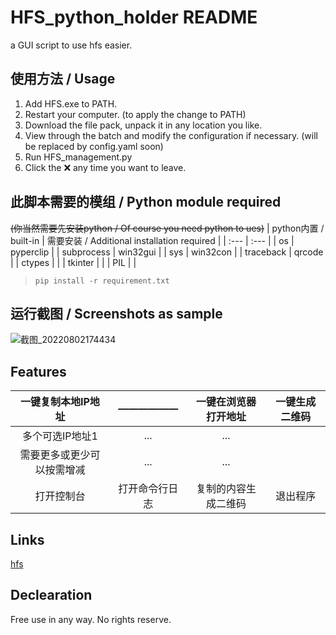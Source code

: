 # HFS_python_holder README
a GUI script to use hfs easier.

## 使用方法 / Usage
1. Add HFS.exe to PATH.
2. Restart your computer. (to apply the change to PATH)
3. Download the file pack, unpack it in any location you like.
4. View through the batch and modify the configuration if necessary. (will be replaced by config.yaml soon)
5. Run HFS_management.py
6. Click the ❌ any time you want to leave.

## 此脚本需要的模组 / Python module required
~~(你当然需要先安装python / Of course you need python to ues)~~
| python内置 / built-in | 需要安装 / Additional installation required |
| :--- | :--- |
| os | pyperclip |
| subprocess | win32gui |
| sys | win32con |
| traceback | qrcode |
| ctypes |  |
| tkinter |  |
| PIL |  |

> ```batch
> pip install -r requirement.txt
> ```

## 运行截图 / Screenshots as sample
![截图_20220802174434](https://user-images.githubusercontent.com/53437291/182345015-8a69455e-fd51-47b8-bccc-e4ecdbbf03b9.png)

## Features
| 一键复制本地IP地址 | ——————  | 一键在浏览器打开地址 | 一键生成二维码 |
|  :----:  | :----:  | :----:  | :----:  |
| 多个可选IP地址1 | ... | ... |
| 需要更多或更少可以按需增减 | ... | ... |
| 打开控制台 | 打开命令行日志 | 复制的内容生成二维码 | 退出程序 |

## Links
[hfs](https://github.com/rejetto/hfs)

## Declearation
Free use in any way. No rights reserve.
